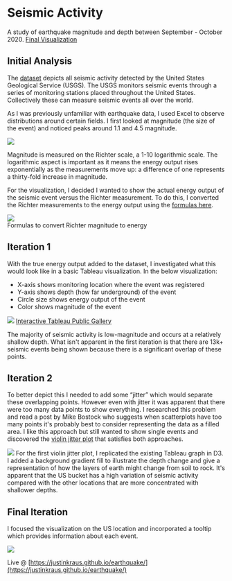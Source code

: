 # Seismic Activity 
A study of earthquake magnitude and depth between September - October 2020.
[Final Visualization](https://justinkraus.github.io/earthquake/)  

## Initial Analysis
The [dataset](https://earthquake.usgs.gov/earthquakes/feed/v1.0/csv.php) depicts all seismic activity detected by the United States Geological Service (USGS). The USGS monitors seismic events through a series of monitoring stations placed throughout the United States. Collectively these can measure seismic events all over the world.

As I was previously unfamiliar with earthquake data, I used Excel to observe distributions around certain fields. I first looked at magnitude (the size of the event) and noticed peaks around 1.1 and 4.5 magnitude.

![](https://lh3.googleusercontent.com/PFRS-5FIautNNK3Qi3nDGjuRPsCTxysxAoQgbttsRcxsduiUz5sISaprulLi_L3888eFyaX2auVaW5wA0lApKlUP0zef5-GGLj_3OkfQgenwdgVWlxtU-FmEf8u0cngFj-4aJrIA)

Magnitude is measured on the Richter scale, a 1-10 logarithmic scale. The logarithmic aspect is important as it means the energy output rises exponentially as the measurements move up: a difference of one represents a thirty-fold increase in magnitude. 

For the visualization, I decided I wanted to show the actual energy output of the seismic event versus the Richter measurement. To do this, I converted the Richter measurements to the energy output using the [formulas here](http://www.science.earthjay.com/instruction/HSU/2016_spring/GEOL_460/reports/460_eq_reports.pdf).

![](https://lh6.googleusercontent.com/0_yVYnpinjxdH5olMM70mr5CWhj2aA7vFDTNw54sEBK4tG16hxbesZFM4CWlNa-dXZTP7w3WNGGkHdCT2AGMoY-wY7ehJkc6R-_KcXVFrl85YXyVJ_PdOvDjYbT9y62HoVuUkehk)  
Formulas to convert Richter magnitude to energy

## Iteration 1
With the true energy output added to the dataset, I investigated what this would look like in a basic Tableau visualization. In the below visualization: 

 - X-axis shows monitoring location where the event was registered
 - Y-axis shows depth (how far underground) of the event
 - Circle size shows energy output of the event
 - Color shows magnitude of the event

![](https://lh6.googleusercontent.com/eSJl26m92_W6ir68X-vMEAd63QMZOFIDy-p-VGi_DExdRlfGtY2OjksqJyWqcbwNyW_6PaUICcKXDs1vAc6dYc6jWInBwpnG6SeB6_pFtetcECoGBm6zZquqksQjVSmOBfbtCkWG)
[Interactive Tableau Public Gallery](https://public.tableau.com/profile/justin.k7646#!/vizhome/earthquake2_16020451824820/Sheet2)  

The majority of seismic activity is low-magnitude and occurs at a relatively shallow depth. What isn't apparent in the first iteration is that there are 13k+ seismic events being shown because there is a significant overlap of these points.

## Iteration 2
To better depict this I needed to add some “jitter” which would separate these overlapping points. However even with jitter it was apparent that there were too many data points to show everything. I researched this problem and read a post by Mike Bostock who suggests when scatterplots have too many points it's probably best to consider representing the data as a filled area. I like this approach but still wanted to show single events and discovered the [violin jitter plot](https://www.d3-graph-gallery.com/graph/violin_jitter.html) that satisfies both approaches.

![](https://lh6.googleusercontent.com/Qc5nvd62iZ6Oa17XtmErOWIcLhYrDTEj9t3AR8mzTMOLDUc2O13zpOgZwEpXjAku86U4hpAgF7iUHKUIyGYE-WvDIi4NstgGkAXbESinCZG9Pt2nivqytyd60TOz9ZcV9-dV8jxu)
For the first violin jitter plot, I replicated the existing Tableau graph in D3. I added a background gradient fill to illustrate the depth change and give a representation of how the layers of earth might change from soil to rock. It's apparent that the US bucket has a high variation of seismic activity compared with the other locations that are more concentrated with shallower depths.

## Final Iteration
 I focused the visualization on the US location and incorporated a tooltip which provides information about each event.

![](https://lh6.googleusercontent.com/nTU9Wq6yvH4TsWGPdFqhnmhw8-3dS3W7kfEY2EihyoRraukm3qiSi_XFI3GDOa40_QSwGrOrPcATJSzBsW8elg4VF5CQAzn6PLKVnacFoL30Z4B7Lf-95o_feLW8XRp0PqsFgZfo)

Live @ [https://justinkraus.github.io/earthquake/](https://justinkraus.github.io/earthquake/)